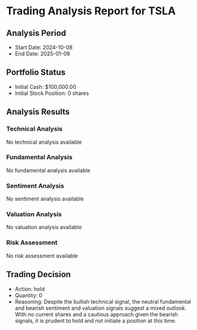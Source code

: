 # Trading Analysis Report for TSLA

## Analysis Period
- Start Date: 2024-10-08
- End Date: 2025-01-08

## Portfolio Status
- Initial Cash: $100,000.00
- Initial Stock Position: 0 shares

## Analysis Results

### Technical Analysis
No technical analysis available

### Fundamental Analysis
No fundamental analysis available

### Sentiment Analysis
No sentiment analysis available

### Valuation Analysis
No valuation analysis available

### Risk Assessment
No risk assessment available

## Trading Decision
- Action: hold
- Quantity: 0
- Reasoning: Despite the bullish technical signal, the neutral fundamental and bearish sentiment and valuation signals suggest a mixed outlook. With no current shares and a cautious approach given the bearish signals, it is prudent to hold and not initiate a position at this time.
